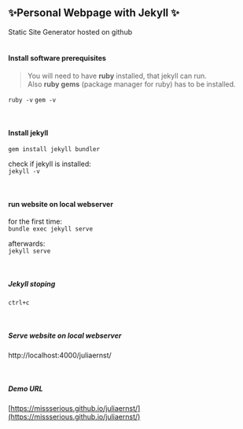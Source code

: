 
✨Personal Webpage with Jekyll ✨
---
Static Site Generator hosted on github<br/><br/>

#### Install software prerequisites

>You will need to have **ruby** installed, that jekyll can run. <br>
Also **ruby gems** (package manager for ruby) has to be installed. 


```ruby -v``` 
```gem -v``` 
   
<br/>


#### Install jekyll
```gem install jekyll bundler```


check if jekyll is installed: <br>
```jekyll -v```

<br/>

#### run website on local webserver
for the first time: <br>
```bundle exec jekyll serve```

afterwards:  <br>
```jekyll serve```
    
<br/>

##### Jekyll stoping
`ctrl+c`

<br/>

##### Serve website on local webserver
http://localhost:4000/juliaernst/

<br/>

##### Demo URL
[https://missserious.github.io/juliaernst/](https://missserious.github.io/juliaernst/)


